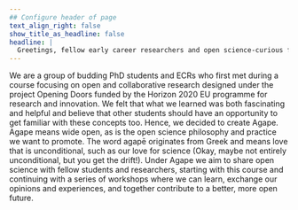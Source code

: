 ```yaml
---
## Configure header of page
text_align_right: false
show_title_as_headline: false
headline: |
  Greetings, fellow early career researchers and open science-curious friends!
---
```


<!-- this is a subheadline -->
We are a group of budding PhD students and ECRs who first met during a course focusing on open and collaborative research designed under the project Opening Doors funded by the Horizon 2020 EU programme for research and innovation. We felt that what we learned was both fascinating and helpful and believe that other students should have an opportunity to get familiar with these concepts too. Hence, we decided to create Agape. Agape means wide open, as is the open science philosophy and practice we want to promote. The word agapē originates from Greek and means love that is unconditional, such as our love for science (Okay, maybe not entirely unconditional, but you get the drift!). Under Agape we aim to share open science with fellow students and researchers, starting with this course and continuing with a series of workshops where we can learn, exchange our opinions and experiences, and together contribute to a better, more open future.

